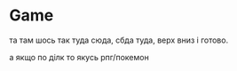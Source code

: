 # Game

та там шось так туда сюда, сбда туда, верх вниз і готово.

а якщо по ділк то якусь рпг/покемон
